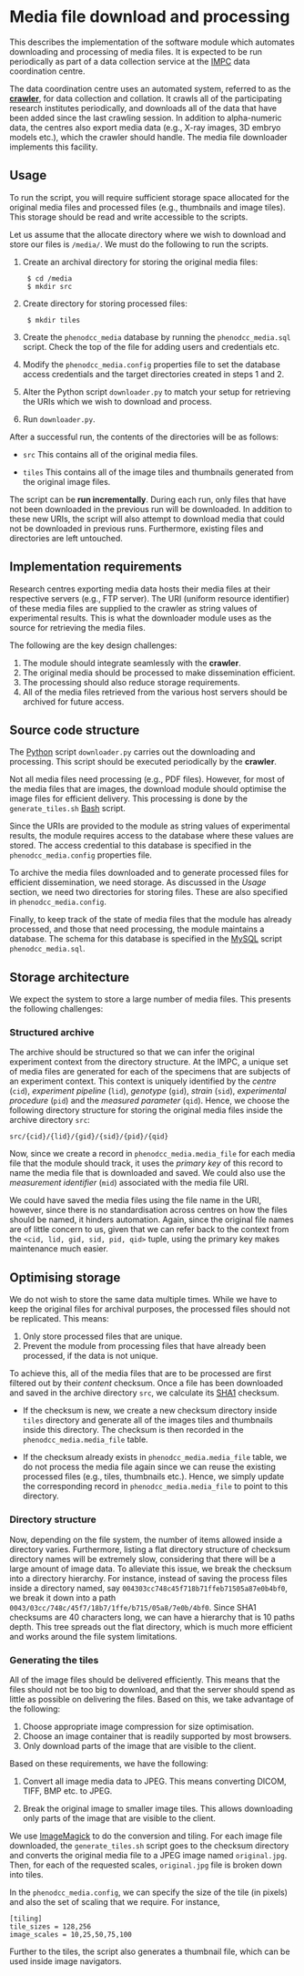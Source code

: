 # Media file download and processing

This describes the implementation of the software module which automates downloading and processing of media files. It is expected to be run periodically as part of a data collection service at the [IMPC](http://mousephenotype.org) data coordination centre.

The data coordination centre uses an automated system, referred to as the **[crawler](https://github.com/mpi2/phenodcc-crawler)**, for data collection and collation. It crawls all of the participating research institutes periodically, and downloads all of the data that have been added since the last crawling session. In addition to alpha-numeric data, the centres also export media data (e.g., X-ray images, 3D embryo models etc.), which the crawler should handle. The media file downloader implements this facility.

## Usage

To run the script, you will require sufficient storage space allocated for the original media files and processed files (e.g., thumbnails and image tiles). This storage should be read and write accessible to the scripts.

Let us assume that the allocate directory where we wish to download and store our files is `/media/`. We must do the following to run the scripts.

1. Create an archival directory for storing the original media files:

        $ cd /media
        $ mkdir src
    
2. Create directory for storing processed files:

        $ mkdir tiles

3. Create the `phenodcc_media` database by running the `phenodcc_media.sql` script. Check the top of the file for adding users and credentials etc.

4. Modify the `phenodcc_media.config` properties file to set the database access credentials and the target directories created in steps 1 and 2.

5. Alter the Python script `downloader.py` to match your setup for retrieving the URIs which we wish to download and process.

6. Run `downloader.py`.


After a successful run, the contents of the directories will be as follows:

* `src`
    This contains all of the original media files.

* `tiles`
    This contains all of the image tiles and thumbnails generated from the original image files.

The script can be **run incrementally**. During each run, only files that have not been downloaded in the previous run will be downloaded. In addition to these new URIs, the script will also attempt to download media that could not be downloaded in previous runs. Furthermore, existing files and directories are left untouched.

## Implementation requirements

Research centres exporting media data hosts their media files at their respective servers (e.g., FTP server). The URI (uniform resource identifier) of these media files are supplied to the crawler as string values of experimental results. This is what the downloader module uses as the source for retrieving the media files.

The following are the key design challenges:

1. The module should integrate seamlessly with the **crawler**.
2. The original media should be processed to make dissemination efficient.
3. The processing should also reduce storage requirements.
4. All of the media files retrieved from the various host servers should be archived for future access.

## Source code structure

The [Python](https://www.python.org/) script `downloader.py` carries out the downloading and processing. This script should be executed periodically by the **crawler**.

Not all media files need processing (e.g., PDF files). However, for most of the media files that are images, the download module should optimise the image files for efficient delivery. This processing is done by the `generate_tiles.sh` [Bash](https://www.gnu.org/software/bash/) script.

Since the URIs are provided to the module as string values of experimental results, the module requires access to the database where these values are stored. The access credential to this database is specified in the `phenodcc_media.config` properties file.

To archive the media files downloaded and to generate processed files for efficient dissemination, we need storage. As discussed in the _Usage_ section, we need two directories for storing files. These are also specified in `phenodcc_media.config`.

Finally, to keep track of the state of media files that the module has already processed, and those that need processing, the module maintains a database. The schema for this database is specified in the [MySQL](http://www.mysql.com/) script `phenodcc_media.sql`.

## Storage architecture

We expect the system to store a large number of media files. This presents the following challenges:

### Structured archive

The archive should be structured so that we can infer the original experiment context from the directory structure. At the IMPC, a unique set of media files are generated for each of the specimens that are subjects of an experiment context. This context is uniquely identified by the _centre_ (`cid`), _experiment pipeline_ (`lid`), _genotype_ (`gid`), _strain_ (`sid`), _experimental procedure_ (`pid`) and the _measured parameter_ (`qid`). Hence, we choose the following directory structure for storing the original media files inside the archive directory `src`:

    src/{cid}/{lid}/{gid}/{sid}/{pid}/{qid}

Now, since we create a record in `phenodcc_media.media_file` for each media file that the module should track, it uses the _primary key_ of this record to name the media file that is downloaded and saved. We could also use the _measurement identifier_ (`mid`) associated with the media file URI.

We could have saved the media files using the file name in the URI, however, since there is no standardisation across centres on how the files should be named, it hinders automation. Again, since the original file names are of little concern to us, given that we can refer back to the context from the `<cid, lid, gid, sid, pid, qid>` tuple, using the primary key makes maintenance much easier.

## Optimising storage

We do not wish to store the same data multiple times. While we have to keep the original files for archival purposes, the processed files should not be replicated. This means:

1. Only store processed files that are unique.
2. Prevent the module from processing files that have already been processed, if the data is not unique.

To achieve this, all of the media files that are to be processed are first filtered out by their _content_ checksum. Once a file has been downloaded and saved in the archive directory `src`, we calculate its [SHA1](http://en.wikipedia.org/wiki/SHA-1) checksum.

* If the checksum is new, we create a new checksum directory inside `tiles` directory and generate all of the images tiles and thumbnails inside this directory. The checksum is then recorded in the `phenodcc_media.media_file` table.
 
* If the checksum already exists in `phenodcc_media.media_file` table, we do not process the media file again since we can reuse the existing processed files (e.g., tiles, thumbnails etc.). Hence, we simply update the corresponding record in `phenodcc_media.media_file` to point to this directory.

### Directory structure

Now, depending on the file system, the number of items allowed inside a directory varies. Furthermore, listing a flat directory structure of checksum directory names will be extremely slow, considering that there will be a large amount of image data. To alleviate this issue, we break the checksum into a directory hierarchy. For instance, instead of saving the process files inside a directory named, say `004303cc748c45f718b71ffeb71505a87e0b4bf0`, we break it down into a path `0043/03cc/748c/45f7/18b7/1ffe/b715/05a8/7e0b/4bf0`. Since SHA1 checksums are 40 characters long, we can have a hierarchy that is 10 paths depth. This tree spreads out the flat directory, which is much more efficient and works around the file system limitations.

### Generating the tiles

All of the image files should be delivered efficiently. This means that the files should not be too big to download, and that the server should spend as little as possible on delivering the files. Based on this, we take advantage of the following:

1. Choose appropriate image compression for size optimisation.
2. Choose an image container that is readily supported by most browsers.
3. Only download parts of the image that are visible to the client.

Based on these requirements, we have the following:

1. Convert all image media data to JPEG. This means converting DICOM, TIFF, BMP etc. to JPEG.

2. Break the original image to smaller image tiles. This allows downloading only parts of the image that are visible to the client.

We use [ImageMagick](http://www.imagemagick.org/) to do the conversion and tiling. For each image file downloaded, the `generate_tiles.sh` script goes to the checksum directory and converts the original media file to a JPEG image named `original.jpg`. Then, for each of the requested scales, `original.jpg` file is broken down into tiles.

In the `phenodcc_media.config`, we can specify the size of the tile (in pixels) and also the set of scaling that we require. For instance,

    [tiling]
    tile_sizes = 128,256
    image_scales = 10,25,50,75,100

Further to the tiles, the script also generates a thumbnail file, which can be used inside image navigators.
